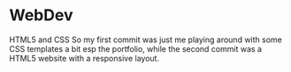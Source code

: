 # WebDev
HTML5 and CSS
So my first commit was just me playing around with some CSS templates a bit esp the portfolio, while the second commit was a HTML5 website with a responsive layout.

